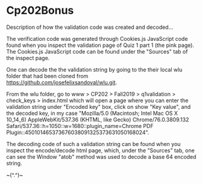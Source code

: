 # Cp202Bonus
Description of how the validation code was created and decoded...

The verification code was generated through Cookies.js JavaScript code found when you inspect the validation page of Quiz 1 part 1 (the pink page). The Cookies.js JavaScript code can be found under the "Sources" tab of the inspect page.

One can decode the the validation string by going to the their local wlu folder that had been cloned from https://github.com/josefelixsandoval/wlu.git.

From the wlu folder, go to www > CP202 > Fall2019 > q1validation > check_keys > index.html which will open a page where you can enter the validation string under "Encoded key" box, click on show "Key value", and the decoded key, in my case "Mozilla/5.0 (Macintosh; Intel Mac OS X 10_14_6) AppleWebKit/537.36 (KHTML, like Gecko) Chrome/76.0.3809.132 Safari/537.36::h=1050::w=1680::plugin_name=Chrome PDF Plugin::450101465373676038091325373631050168024".

The decoding code of such a validation string can be found when you inspect the encode/decode html page, which, under the "Sources" tab, one can see the Window "atob" method was used to decode a base 64 encoded string. 

~(^.^)~

